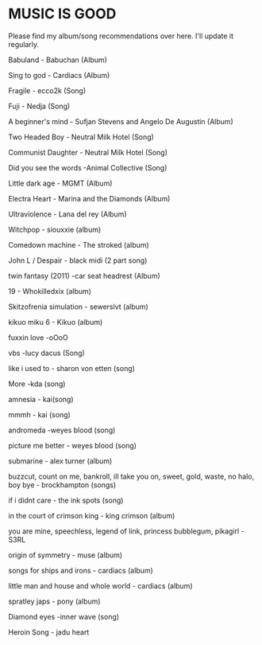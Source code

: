 # MUSIC IS GOOD
Please find my album/song recommendations over here. I'll update it regularly.

Babuland - Babuchan (Album)

Sing to god - Cardiacs (Album)

Fragile - ecco2k (Song)

Fuji - Nedja (Song)

A beginner's mind - Sufjan Stevens and Angelo De Augustin (Album)

Two Headed Boy - Neutral Milk Hotel (Song)

Communist Daughter - Neutral Milk Hotel (Song)

Did you see the words -Animal Collective (Song)

Little dark age - MGMT (Album)

Electra Heart - Marina and the Diamonds (Album)

Ultraviolence - Lana del rey (Album)

Witchpop - siouxxie (album)

Comedown machine - The stroked (album)

John L / Despair - black midi (2 part song)

twin fantasy (2011) -car seat headrest (Album)

19 - Whokilledxix (album)

Skitzofrenia simulation - sewerslvt (album)

kikuo miku 6 - Kikuo (album)

fuxxin love -oOoO

vbs -lucy dacus (Song)

like i used to - sharon von etten (song)

More -kda (song)

amnesia - kai(song)

mmmh - kai (song)

andromeda -weyes blood (song)

picture me better - weyes blood (song)

submarine - alex turner (album)

buzzcut, count on me, bankroll, ill take you on, sweet, gold, waste, no halo, boy bye - brockhampton (songs)

if i didnt care - the ink spots (song)

in the court of crimson king - king crimson (album)

you are mine, speechless, legend of link, princess bubblegum, pikagirl - S3RL

origin of symmetry - muse (album)

songs for ships and irons - cardiacs (album)

little man and house and whole world - cardiacs (album)

spratley japs - pony (album)

Diamond eyes -inner wave (song)

Heroin Song - jadu heart





